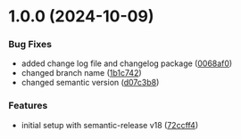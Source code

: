 # 1.0.0 (2024-10-09)


### Bug Fixes

* added change log file and changelog package ([0068af0](https://github.com/yassineltayeb/semantic-release-14.15.0/commit/0068af03dbc4509e8b05f27e8da46b3d2378b24e))
* changed branch name ([1b1c742](https://github.com/yassineltayeb/semantic-release-14.15.0/commit/1b1c7428ca97ee1c14271e9544941e59f201c600))
* changed semantic version ([d07c3b8](https://github.com/yassineltayeb/semantic-release-14.15.0/commit/d07c3b8143295ef295ec52c18d4359b9c0245fc9))


### Features

* initial setup with semantic-release v18 ([72ccff4](https://github.com/yassineltayeb/semantic-release-14.15.0/commit/72ccff44255090805f0a81621121eb0105628bd8))

